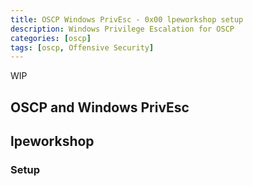 ```yaml
---
title: OSCP Windows PrivEsc - 0x00 lpeworkshop setup
description: Windows Privilege Escalation for OSCP
categories: [oscp]
tags: [oscp, Offensive Security]
---
```


WIP

## OSCP and Windows PrivEsc

## lpeworkshop

### Setup

